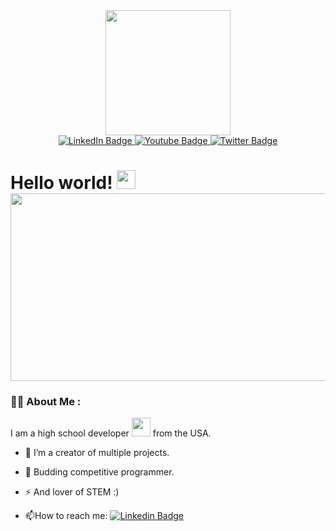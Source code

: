 <div id="header" align="center">
  <img src="https://i.pinimg.com/originals/ed/76/df/ed76df1b5da78ca7317a01cf9a648d0c.gif" width="200"/>
</div>
<div id="badges" align="center">
  <a href="your-linkedin-URL">
    <img src="https://img.shields.io/badge/LinkedIn-blue?style=for-the-badge&logo=linkedin&logoColor=white" alt="LinkedIn Badge"/>
  </a>
  <a href="your-youtube-URL" align="center">
    <img src="https://img.shields.io/badge/YouTube-red?style=for-the-badge&logo=youtube&logoColor=white" alt="Youtube Badge"/>
  </a>
  <a href="your-twitter-URL" align="center">
    <img src="https://img.shields.io/badge/Twitter-blue?style=for-the-badge&logo=twitter&logoColor=white" alt="Twitter Badge"/>
  </a>
</div>
<h1>
  Hello world!
  <img src="https://media.giphy.com/media/hvRJCLFzcasrR4ia7z/giphy.gif" width="30px"/>
  <div align="center">
  <img src="https://media.giphy.com/media/dWesBcTLavkZuG35MI/giphy.gif" width="600" height="300"/>
</div>

### :woman_technologist: About Me :
I am a high school developer <img src="https://www.google.com/url?sa=i&url=https%3A%2F%2Fmedium.com%2Fdatatobiz%2Fthe-power-of-ai-in-biotechnology-revolutionizing-innovation-128c4199b9ba&psig=AOvVaw3YURnUuM3E8BYEHbEDexer&ust=1690409247005000&source=images&cd=vfe&opi=89978449&ved=0CBAQjRxqFwoTCIDQpKfvqoADFQAAAAAdAAAAABAo" width="30"> from the USA.
- :telescope: I’m a creator of multiple projects.

- :seedling: Budding competitive programmer.

- :zap: And lover of STEM :) 

- :mailbox:How to reach me: [![Linkedin Badge](https://img.shields.io/badge/-kakhar-blue?style=flat&logo=Linkedin&logoColor=white)]([(https://www.linkedin.com/in/andrea-yang-6a4593245/)https://www.linkedin.com/in/andrea-yang-6a4593245/])
</h1>
